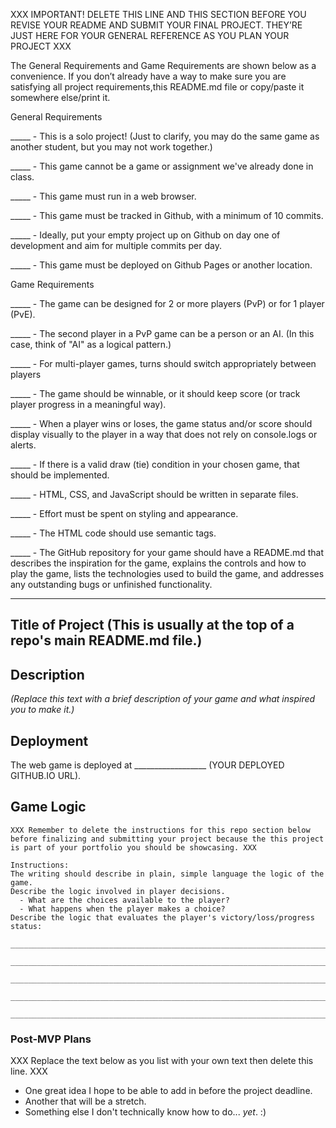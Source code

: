 XXX IMPORTANT! DELETE THIS LINE AND THIS SECTION BEFORE YOU REVISE YOUR README AND SUBMIT YOUR FINAL PROJECT. THEY’RE JUST HERE FOR YOUR GENERAL REFERENCE AS YOU PLAN YOUR PROJECT XXX
 
The General Requirements and Game Requirements are shown below as a convenience. If you don’t already have a way to make sure you are satisfying all project requirements,this README.md file or copy/paste it somewhere else/print it. 


General Requirements

_____ - This is a solo project! (Just to clarify, you may do the same game as another student, but you may not work together.)

_____ - This game cannot be a game or assignment we've already done in class.

_____ - This game must run in a web browser.

_____ - This game must be tracked in Github, with a minimum of 10 commits.

_____ - Ideally, put your empty project up on Github on day one of development and aim for multiple commits per day.

_____ - This game must be deployed on Github Pages or another location.


Game Requirements

_____ - The game can be designed for 2 or more players (PvP) or for 1 player (PvE).

_____ - The second player in a PvP game can be a person or an AI. (In this case, think of "AI" as a logical pattern.)

_____ - For multi-player games, turns should switch appropriately between players

_____ - The game should be winnable, or it should keep score (or track player progress in a meaningful way).
 
_____ - When a player wins or loses, the game status and/or score should display visually to the player in a way that does not rely on console.logs or alerts.

_____ - If there is a valid draw (tie) condition in your chosen game, that should be implemented.

_____ - HTML, CSS, and JavaScript should be written in separate files.

_____ - Effort must be spent on styling and appearance.

_____ - The HTML code should use semantic tags.

_____ - The GitHub repository for your game should have a README.md that describes the inspiration for the game, explains the controls and how to play the game, lists the technologies used to build the game, and addresses any outstanding bugs or unfinished functionality.


--------

## Title of Project (This is usually at the top of a repo's main README.md file.)

## Description

_(Replace this text with a brief description of your game and what inspired you to make it.)_


## Deployment

The web game is deployed at __________________ (YOUR DEPLOYED GITHUB.IO URL).


## Game Logic

```
XXX Remember to delete the instructions for this repo section below before finalizing and submitting your project because the this project is part of your portfolio you should be showcasing. XXX

Instructions: 
The writing should describe in plain, simple language the logic of the game.
Describe the logic involved in player decisions.
  - What are the choices available to the player?
  - What happens when the player makes a choice?
Describe the logic that evaluates the player's victory/loss/progress status:

___________________________________________________________________________________

___________________________________________________________________________________

___________________________________________________________________________________

___________________________________________________________________________________

___________________________________________________________________________________
```

### Post-MVP Plans

XXX Replace the text below as you list with your own text then delete this line. XXX

- One great idea I hope to be able to add in before the project deadline.
- Another that will be a stretch.
- Something else I don't technically know how to do... *yet*. :)

